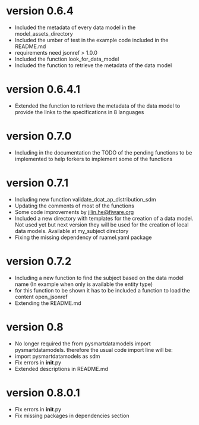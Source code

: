 # version 0.6.4
- Included the metadata of every data model in the model_assets_directory
- Included the umber of test in the example code included in the README.md
- requirements need jsonref > 1.0.0
- Included the function look_for_data_model
- Included the function to retrieve the metadata of the data model

# version 0.6.4.1
- Extended the function to retrieve the metadata of the data model to provide the links to the specifications in 8 languages

# version 0.7.0
- Including in the documentation the TODO of the pending functions to be implemented to help forkers to implement some of the functions

# version 0.7.1
- Including new function validate_dcat_ap_distribution_sdm
- Updating the comments of most of the functions
- Some code improvements by jilin.he@fiware.org
- Included a new directory with templates for the creation of a data model. Not used yet but next version they will be used for the creation of local data models. Available at my_subject directory
- Fixing the missing dependency of ruamel.yaml package

# version 0.7.2
- Including a new function to find the subject based on the data model name (In example when only is available the entity type)
- for this function to be shown it has to be included a function to load the content open_jsonref
- Extending the README.md  

# version 0.8
- No longer required the from pysmartdatamodels import pysmartdatamodels. therefore the usual code import line will be:
- import pysmartdatamodels as sdm
- Fix errors in __init__.py
- Extended descriptions in README.md 

# version 0.8.0.1
- Fix errors in __init__.py
- Fix missing packages in dependencies section

